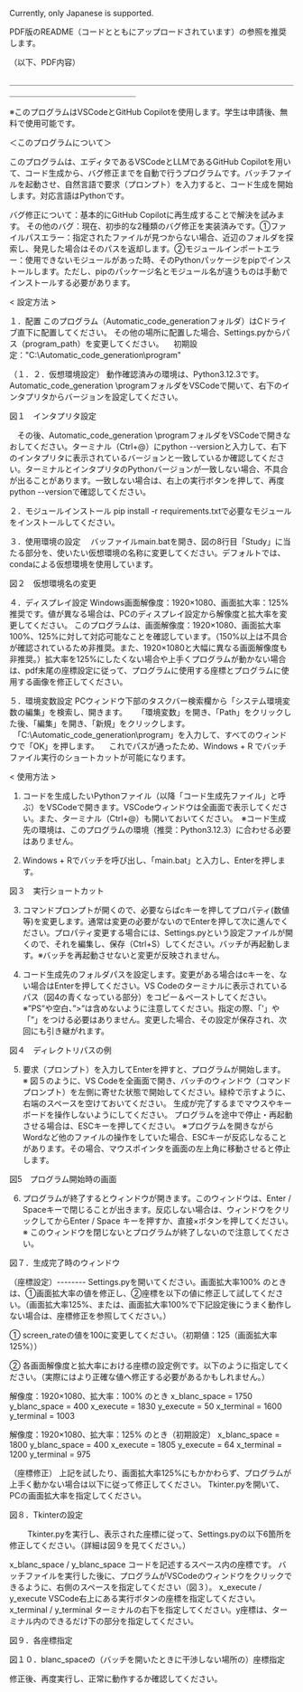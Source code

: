 Currently, only Japanese is supported.

PDF版のREADME（コードとともにアップロードされています）の参照を推奨します。

（以下、PDF内容）

＿＿＿＿＿＿＿＿＿＿＿＿＿＿＿＿＿＿＿＿＿＿＿＿＿＿＿＿＿＿＿＿＿＿＿＿＿＿＿＿＿＿＿＿＿＿＿＿＿＿＿＿

※このプログラムはVSCodeとGitHub Copilotを使用します。学生は申請後、無料で使用可能です。

＜このプログラムについて＞

このプログラムは、エディタであるVSCodeとLLMであるGitHub Copilotを用いて、コード生成から、バグ修正までを自動で行うプログラムです。バッチファイルを起動させ、自然言語で要求（プロンプト）を入力すると、コード生成を開始します。対応言語はPythonです。

バグ修正について：基本的にGitHub Copilotに再生成することで解決を試みます。
その他のバグ：現在、初歩的な2種類のバグ修正を実装済みです。①ファイルパスエラー：指定されたファイルが見つからない場合、近辺のフォルダを探索し、発見した場合はそのパスを返却します。②モジュールインポートエラー：使用できないモジュールがあった時、そのPythonパッケージをpipでインストールします。ただし、pipのパッケージ名とモジュール名が違うものは手動でインストールする必要があります。



< 設定方法 >

１．配置
このプログラム（Automatic_code_generationフォルダ）はCドライブ直下に配置してください。
その他の場所に配置した場合、Settings.pyからパス（program_path）を変更してください。
　初期設定："C:\Automatic_code_generation\program"

（１．２．仮想環境設定）
動作確認済みの環境は、Python3.12.3です。
Automatic_code_generation \programフォルダをVSCodeで開いて、右下のインタプリタからバージョンを設定してください。
 
 
図１　インタプリタ設定

　その後、Automatic_code_generation \programフォルダをVSCodeで開きなおしてください。ターミナル（Ctrl+@）にpython --versionと入力して、右下のインタプリタに表示されているバージョンと一致しているか確認してください。ターミナルとインタプリタのPythonバージョンが一致しない場合、不具合が出ることがあります。一致しない場合は、右上の実行ボタンを押して、再度python --versionで確認してください。

２．モジュールインストール
pip install -r requirements.txtで必要なモジュールをインストールしてください。

３．使用環境の設定
　バッファイルmain.batを開き、図の8行目「Study」に当たる部分を、使いたい仮想環境の名称に変更してください。デフォルトでは、condaによる仮想環境を使用しています。
 
図２　仮想環境名の変更

４．ディスプレイ設定
Windows画面解像度：1920×1080、画面拡大率：125% 推奨です。値が異なる場合は、PCのディスプレイ設定から解像度と拡大率を変更してください。
このプログラムは、画面解像度：1920×1080、画面拡大率100%、125%に対して対応可能なことを確認しています。（150%以上は不具合が確認されているため非推奨。また、1920×1080と大幅に異なる画面解像度も非推奨。）拡大率を125%にしたくない場合や上手くプログラムが動かない場合は、pdf末尾の座標設定に従って、プログラムに使用する座標とプログラムに使用する画像を修正してください。

５．環境変数設定
PCウィンドウ下部のタスクバー検索欄から「システム環境変数の編集」を検索し、開きます。　
　「環境変数」を開き、「Path」をクリックした後、「編集」を開き、「新規」をクリックします。
　「C:\Automatic_code_generation\program」を入力して、すべてのウィンドウで「OK」を押します。
　これでパスが通ったため、Windows + R でバッチファイル実行のショートカットが可能になります。


< 使用方法 >
1.	コードを生成したいPythonファイル（以降「コード生成先ファイル」と呼ぶ）をVSCodeで開きます。VSCodeウィンドウは全画面で表示してください。また、ターミナル（Ctrl+@）も開いておいてください。　※コード生成先の環境は、このプログラムの環境（推奨：Python3.12.3）に合わせる必要はありません。

2.	Windows + Rでバッチを呼び出し、「main.bat」と入力し、Enterを押します。
 
図３　実行ショートカット

3.	コマンドプロンプトが開くので、必要ならばcキーを押してプロパティ(数値等)を変更します。通常は変更の必要がないのでEnterを押して次に進んでください。プロパティ変更する場合には、Settings.pyという設定ファイルが開くので、それを編集し、保存（Ctrl+S）してください。バッチが再起動します。※バッチを再起動させないと変更が反映されません。

4.	コード生成先のフォルダパスを設定します。変更がある場合はcキーを、ない場合はEnterを押してください。VS Codeのターミナルに表示されているパス（図4の青くなっている部分）をコピー＆ペーストしてください。※”PS”や空白、”>”は含めないように注意してください。指定の際、「’」や「”」をつける必要はありません。変更した場合、その設定が保存され、次回にも引き継がれます。

 
図４　ディレクトリパスの例


5.	要求（プロンプト）を入力してEnterを押すと、プログラムが開始します。　※ 図５のように、VS Codeを全画面で開き、バッチのウィンドウ（コマンドプロンプト）を左側に寄せた状態で開始してください。緑枠で示すように、右端のスペースを空けておいてください。
生成が完了するまでマウスやキーボードを操作しないようにしてください。
プログラムを途中で停止・再起動させる場合は、ESCキーを押してください。
※プログラムを開きながらWordなど他のファイルの操作をしていた場合、ESCキーが反応しなることがあります。その場合、マウスポインタを画面の左上角に移動させると停止します。

 
図5　プログラム開始時の画面

6.	プログラムが終了するとウィンドウが開きます。このウィンドウは、Enter / Spaceキーで閉じることが出きます。反応しない場合は、ウィンドウをクリックしてからEnter / Space キーを押すか、直接×ボタンを押してください。　※ このウィンドウを閉じないとプログラムが終了しないので注意してください。
 
図７．生成完了時のウィンドウ



（座標設定）--------
Settings.pyを開いてください。画面拡大率100% のときは、①画面拡大率の値を修正し、②座標を以下の値に修正して試してください。（画面拡大率125%、または、画面拡大率100%で下記設定後にうまく動作しない場合は、座標修正を参照してください。）

①	screen_rateの値を100に変更してください。（初期値：125（画面拡大率125%））
 

②	各画面解像度と拡大率における座標の設定例です。以下のように指定してください。（実際にはより正確な値へ修正する必要があるかもしれません。）

解像度：1920×1080、拡大率：100% のとき
x_blanc_space = 1750
y_blanc_space = 400
x_execute = 1830
y_execute = 50
x_terminal = 1600
y_terminal = 1003

解像度：1920×1080、拡大率：125% のとき（初期設定）
x_blanc_space = 1800
y_blanc_space = 400
x_execute = 1805
y_execute = 64
x_terminal = 1200
y_terminal = 975



（座標修正）
上記を試したり、画面拡大率125%にもかかわらず、プログラムが上手く動かない場合は以下に従って修正してください。
Tkinter.pyを開いて、PCの画面拡大率を指定してください。
 
図８．Tkinterの設定

　　
Tkinter.pyを実行し、表示された座標に従って、Settings.pyの以下6箇所を修正してください。（詳細は図９を見てください。）

x_blanc_space / y_blanc_space	コードを記述するスペース内の座標です。
バッチファイルを実行した後に、プログラムがVSCodeのウィンドウをクリックできるように、右側のスペースを指定してください（図３）。
x_execute / y_execute	VSCode右上にある実行ボタンの座標を指定してください。
x_terminal / y_terminal	ターミナルの右下を指定してください。y座標は、ターミナル内のできるだけ下の部分を指定してください。

 
図９．各座標指定

 
図１０．blanc_spaceの（バッチを開いたときに干渉しない場所の）座標指定

修正後、再度実行し、正常に動作するか確認してください。
